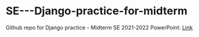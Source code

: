 # SE---Django-practice-for-midterm
Github repo for Django practice - Midterm SE 2021-2022
PowerPoint: [Link]([https://studenthcmusedu-my.sharepoint.com/:p:/g/personal/19120551_student_hcmus_edu_vn/EZ9mWgxTLb1MjbKrp69ogDoBYyfyX-vHp4lrFAoLHw4jBw?e=vQDomV])
